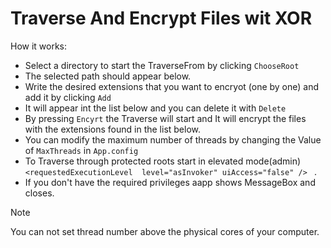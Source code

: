 # Traverse And Encrypt Files wit XOR
How it works:
* Select a directory to start the TraverseFrom by clicking `ChooseRoot`
* The selected path should appear below.
* Write the desired extensions that you want to encryot (one by one) and add it by clicking `Add`
* It will appear int the list below and you can delete it with `Delete`
* By pressing `Encyrt` the Traverse will start and It will encrypt the files with the extensions found in the list below.
* You can modify the maximum number of threads by changing the Value of `MaxThreads` in `App.config`
* To Traverse through protected roots start in elevated mode(admin) 
```<requestedExecutionLevel  level="asInvoker" uiAccess="false" /> ``` .
* If you don't have the required privileges aapp shows MessageBox and closes.
> [!NOTE]  
> You can not set thread number above the physical cores of your computer.
